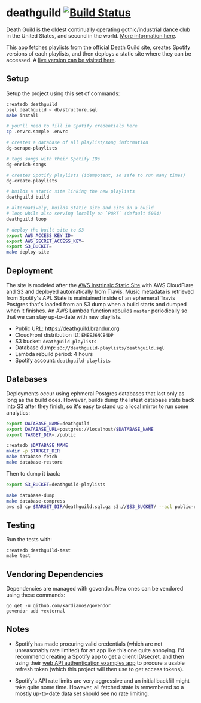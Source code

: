 # deathguild [![Build Status](https://travis-ci.org/brandur/deathguild.svg?branch=master)](https://travis-ci.org/brandur/deathguild)

Death Guild is the oldest continually operating gothic/industrial dance club in
the United States, and second in the world. [More information here][wiki].

This app fetches playlists from the official Death Guild site, creates Spotify
versions of each playlists, and then deploys a static site where they can be
accessed. A [live version can be visited here][site].

## Setup

Setup the project using this set of commands:

``` sh
createdb deathguild
psql deathguild < db/structure.sql
make install

# you'll need to fill in Spotify credentials here
cp .envrc.sample .envrc

# creates a database of all playlist/song information
dg-scrape-playlists

# tags songs with their Spotify IDs
dg-enrich-songs

# creates Spotify playlists (idempotent, so safe to run many times)
dg-create-playlists

# builds a static site linking the new playlists
deathguild build

# alternatively, builds static site and sits in a build
# loop while also serving locally on `PORT` (default 5004)
deathguild loop

# deploy the built site to S3
export AWS_ACCESS_KEY_ID=
export AWS_SECRET_ACCESS_KEY=
export S3_BUCKET=
make deploy-site
```

## Deployment

The site is modeled after the [AWS Instrinsic Static Site][intrinsic] with AWS
CloudFlare and S3 and deployed automatically from Travis. Music metadata is
retrieved from Spotify's API. State is maintained inside of an ephemeral Travis
Postgres that's loaded from an S3 dump when a build starts and dumped when it
finishes. An AWS Lambda function rebuilds `master` periodically so that we can
stay up-to-date with new playlists.

* Public URL: https://deathguild.brandur.org
* CloudFront distribution ID: `ENEEJ6NCB4DP`
* S3 bucket: `deathguild-playlists`
* Database dump: `s3://deathguild-playlists/deathguild.sql`
* Lambda rebuild period: 4 hours
* Spotify account: `deathguild-playlists`

## Databases

Deployments occur using ephmeral Postgres databases that last only as long as
the build does. However, builds dump the latest database state back into S3
after they finish, so it's easy to stand up a local mirror to run some
analytics:

``` sh
export DATABASE_NAME=deathguild
export DATABASE_URL=postgres://localhost/$DATABASE_NAME
export TARGET_DIR=./public

createdb $DATABASE_NAME
mkdir -p $TARGET_DIR
make database-fetch
make database-restore
```

Then to dump it back:

``` sh
export S3_BUCKET=deathguild-playlists

make database-dump
make database-compress
aws s3 cp $TARGET_DIR/deathguild.sql.gz s3://$S3_BUCKET/ --acl public-read
```

## Testing

Run the tests with:

    createdb deathguild-test
    make test

## Vendoring Dependencies

Dependencies are managed with govendor. New ones can be vendored using these
commands:

    go get -u github.com/kardianos/govendor
    govendor add +external

## Notes

* Spotify has made procuring valid credentials (which are not unreasonably rate
  limited) for an app like this one quite annoying. I'd recommend creating a
  Spotify app to get a client ID/secret, and then using their [web API
  authentication examples app][spotify-example] to procure a usable refresh
  token (which this project will then use to get access tokens).

* Spotify's API rate limits are very aggressive and an initial backfill might
  take quite some time. However, all fetched state is remembered so a mostly
  up-to-date data set should see no rate limiting.

[intrinsic]: https://brandur.org/aws-intrinsic-static
[site]: https://deathguild.brandur.org
[spotify-example]: https://github.com/spotify/web-api-auth-examples
[wiki]: https://en.wikipedia.org/wiki/Death_Guild
